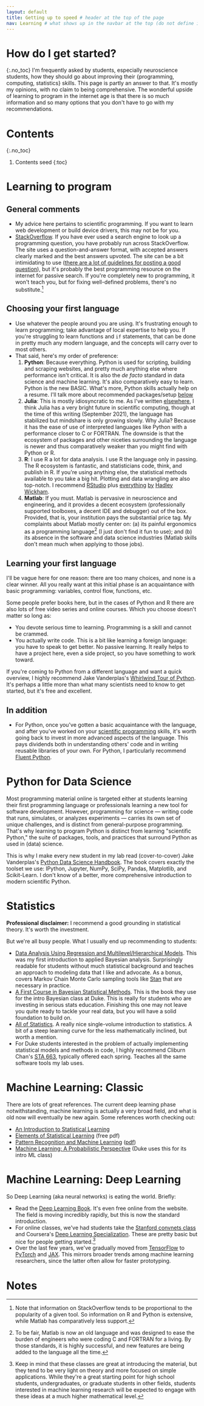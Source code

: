 ```yaml
---
layout: default
title: Getting up to speed # header at the top of the page
nav: Learning # what shows up in the navbar at the top (do not define if you don't want page in the navbar)
---
```

# How do I get started?
{:.no_toc}
I'm frequently asked by students, especially neuroscience students, how they should go about improving their {programming, computing, statistics} skills. This page is partly an answer to that. It's mostly my opinions, with no claim to being comprehensive. The wonderful upside of learning to program in the internet age is that there is so much information and so many options that you don't have to go with my recommendations.

# Contents
{:.no_toc}

1. Contents seed
{:toc}


# Learning to program

## General comments
- My advice here pertains to scientific programming. If you want to learn web development or build device drivers, this may not be for you.
- [StackOverflow](https://stackoverflow.com/). If you have ever used a search engine to look up a programming question, you have probably run across StackOverflow. The site uses a question-and-answer format, with accepted answers clearly marked and the best answers upvoted. The site can be a bit intimidating to use ([there are a lot of guidelines for posting a good question](https://stackoverflow.com/help/how-to-ask)), but it's probably the best programming resource on the internet for passive search. If you're completely new to programming, it won't teach you, but for fixing well-defined problems, there's no substitute.[^sof_os]

## Choosing your first language
- Use whatever the people around you are using. It's frustrating enough to learn programming; take advantage of local expertise to help you. If you're struggling to learn functions and `if` statements, that can be done in pretty much any modern language, and the concepts will carry over to most others.
- That said, here's my order of preference:
    1. **Python**: Because everything. Python is used for scripting, building and scraping websites, and pretty much anything else where performance isn't critical. It is also the *de facto* standard in data science and machine learning. It's also comparatively easy to learn. Python is the new BASIC. What's more, Python skills actually help on a resume. I'll talk more about recommended packages/setup [below](#python-for-data-science)
    1. **Julia**: This is mostly idiosyncratic to me. As I've written [elsewhere](../blog/2016/07/13/investing-in-julia.html), I think Julia has a very bright future in scientific computing, though at the time of this writing (September 2021), the language has stabilized but mindshare is only growing slowly. Why Julia? Because it has the ease of use of interpreted languages like Python with a performance closer to C or FORTRAN. The downside is that the ecosystem of packages and other niceties surrounding the language is newer and thus comparatively weaker than you might find with Python or R.
    1. **R**: I use R a lot for data analysis. I use R the language only in passing. The R ecosystem is fantastic, and statisticians code, think, and publish in R. If you're using anything else, the statistical methods available to you take a big hit. Plotting and data wrangling are also top-notch. I recommend [RStudio](https://www.rstudio.com/) plus [everything](https://www.tidyverse.org/) [by](http://r4ds.had.co.nz/) [Hadley Wickham](http://adv-r.had.co.nz/).
    1. **Matlab**: If you must. Matlab is pervasive in neuroscience and engineering, and it provides a decent ecosystem (professionally supported toolboxes, a decent IDE and debugger) out of the box. Provided, that is, your institution pays the substantial price tag. My complaints about Matlab mostly center on: (a) its painful ergonomics as a programming language[^matlab_woes] (I just don't find it fun to use); and (b) its absence in the software and data science industries (Matlab skills don't mean much when applying to those jobs).

## Learning your first language
I'll be vague here for one reason: there are too many choices, and none is a clear winner. All you really want at this initial phase is an acquaintance with basic programming: variables, control flow, functions, etc.

Some people prefer books here, but in the cases of Python and R there are also lots of free video series and online courses. Which you choose doesn't matter so long as:
- You devote serious time to learning. Programming is a skill and cannot be crammed.
- You actually write code. This is a bit like learning a foreign language: you have to speak to get better. No passive learning. It really helps to have a project here, even a side project, so you have something to work toward.

If you're coming to Python from a different language and want a quick overview, I highly recommend Jake Vanderplas's [Whirlwind Tour of Python](https://jakevdp.github.io/WhirlwindTourOfPython/). It's perhaps a little more than what many scientists need to know to get started, but it's free and excellent.

## In addition
- For Python, once you've gotten a basic acquaintance with the language, and after you've worked on your [scientific programming](#python-for-data-science) skills, it's worth going back to invest in more advanced aspects of the language. This pays dividends both in understanding others' code and in writing reusable libraries of your own. For Python, I particularly recommend [Fluent Python](http://shop.oreilly.com/product/0636920032519.do).

# Python for Data Science
Most programming material online is targeted either at students learning their first programming language or professionals learning a new tool for software development. However, programming for science &mdash; writing code that runs, simulates, or analyzes experiments &mdash; carries its own set of unique challenges, and is distinct from general-purpose programming. That's why learning to program Python is distinct from learning "scientific Python," the suite of packages, tools, and practices that surround Python as used in (data) science.

This is why I make every new student in my lab read (cover-to-cover) Jake Vanderplas's [Python Data Science Handbook](https://jakevdp.github.io/PythonDataScienceHandbook/). The book covers exactly the toolset we use: IPython, Jupyter, NumPy, SciPy, Pandas, Matplotlib, and Scikit-Learn. I don't know of a better, more comprehensive introduction to modern scientific Python.

# Statistics
**Professional disclaimer:** I recommend a good grounding in statistical theory. It's worth the investment.

But we're all busy people. What I usually end up recommending to students:
- [Data Analysis Using Regression and Multilevel/Hierarchical Models](http://www.stat.columbia.edu/~gelman/arm/). This was my first introduction to applied Bayesian analysis. Surprisingly readable for students without much statistical background and teaches an approach to modeling data that I like and advocate. As a bonus, covers Markov Chain Monte Carlo sampling tools like [Stan](http://mc-stan.org/) that are necessary in practice.
- [A First Course in Bayesian Statistical Methods](https://www.stat.washington.edu/people/pdhoff/book.php). This is the book they use for the intro Bayesian class at Duke. This is really for students who are investing in serious stats education. Finishing this one may not leave you quite ready to tackle your real data, but you will have a solid foundation to build on.
- [All of Statistics](https://www.amazon.com/All-Statistics-Statistical-Inference-Springer/dp/0387402721/ref=sr_1_1?ie=UTF8&qid=1249141007&sr=8-1). A really nice single-volume introduction to statistics. A bit of a steep learning curve for the less mathematically inclined, but worth a mention.
- For Duke students interested in the problem of actually implementing statistical models and methods in code, I highly recommend Cliburn Chan's [STA 663](https://github.com/cliburn/sta-663-2021), typically offered each spring. Teaches all the same software tools my lab uses.

# Machine Learning: Classic
There are lots of great references. The current deep learning phase notwithstanding, machine learning is actually a very broad field, and what is old now will eventually be new again. Some references worth checking out:
- [An Introduction to Statistical Learning](https://www.statlearning.com)
- [Elements of Statistical Learning](http://web.stanford.edu/~hastie/ElemStatLearn/) (free pdf)
- [Pattern Recognition and Machine Learning](https://www.springer.com/us/book/9780387310732) ([pdf](http://users.isr.ist.utl.pt/~wurmd/Livros/school/Bishop%20-%20Pattern%20Recognition%20And%20Machine%20Learning%20-%20Springer%20%202006.pdf))
- [Machine Learning: A Probabilistic Perspective](https://probml.github.io/pml-book/) (Duke uses this for its intro ML class)



# Machine Learning: Deep Learning
So Deep Learning (aka neural networks) is eating the world. Briefly:
- Read the [Deep Learning Book](http://www.deeplearningbook.org/). It's even free online from the website. The field is moving incredibly rapidly, but this is now the standard introduction.
- For online classes, we've had students take the [Stanford convnets class](http://cs231n.stanford.edu/) and Coursera's [Deep Learning Specialization](https://www.coursera.org/specializations/deep-learning). These are pretty basic but nice for people getting started.[^online_dl_classes]
- Over the last few years, we've gradually moved from [TensorFlow](https://www.tensorflow.org/) to [PyTorch](https://pytorch.org/) and [JAX](https://github.com/google/jax). This mirrors broader trends among machine learning researchers, since the latter often allow for faster prototyping.

# Notes


[^sof_os]: Note that information on StackOverflow tends to be proportional to the popularity of a given tool. So information on R and Python is extensive, while Matlab has comparatively less support.
[^matlab_woes]: To be fair, Matlab is now an old language and was designed to ease the burden of engineers who were coding C and FORTRAN for a living. By those standards, it is highly successful, and new features are being added to the language all the time.
[^online_dl_classes]: Keep in mind that these classes are great at introducing the material, but they tend to be very light on theory and more focused on simple applications. While they're a great starting point for high school students, undergraduates, or graduate students in other fields, students interested in machine learning research will be expected to engage with these ideas at a much higher mathematical level.
